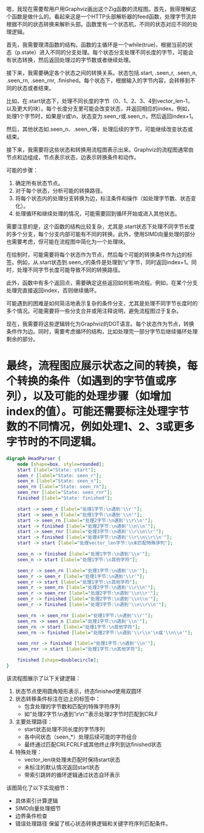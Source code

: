 嗯，我现在需要帮用户用Graphviz画出这个Zig函数的流程图。首先，我得理解这个函数是做什么的。看起来这是一个HTTP头部解析器的feed函数，处理字节流并根据不同的状态转换来解析头部。函数里有一个状态机，不同的状态对应不同的处理逻辑。

首先，我需要理清函数的结构。函数的主循环是一个while(true)，根据当前的状态（p.state）进入不同的分支处理。每个状态分支处理不同长度的字节，可能会有状态转换，然后返回处理过的字节数或者继续处理。

接下来，我需要确定各个状态之间的转换关系。状态包括.start, .seen_r, .seen_n, .seen_rn, .seen_rnr, .finished。每个状态下，根据输入的字节内容，会转移到不同的状态或者结束。

比如，在.start状态下，处理不同长度的字节（0、1、2、3、4到vector_len-1，以及更大的块）。每个长度分支里可能会改变状态，并返回相应的index。例如，处理1个字节时，如果是\r或\n，状态变为.seen_r或.seen_n，然后返回index+1。

然后，其他状态如.seen_n、.seen_r等，处理后续的字节，可能继续改变状态或结束。

接下来，我需要将这些状态和转换用流程图表示出来。Graphviz的流程图通常由节点和边组成，节点表示状态，边表示转换条件和动作。

可能的步骤：
1. 确定所有状态节点。
2. 对于每个状态，分析可能的转换路径。
3. 将每个状态内的处理分支转换为边，标注条件和操作（如处理字节数、状态变化）。
4. 处理循环和继续处理的情况，可能需要回到循环开始或进入其他状态。

需要注意的是，这个函数的结构比较复杂，尤其是.start状态下处理不同字节长度的多个分支，每个分支内部可能有不同的转换。此外，使用SIMD向量处理的部分也需要考虑，但可能在流程图中简化为一个处理块。

在绘制时，可能需要将每个状态作为节点，然后每个可能的转换条件作为边的标签。例如，从.start状态到.seen_r的条件是处理到'\r'字节，同时返回index+1。同时，处理不同字节长度可能导致不同的转换路径。

此外，函数中有多个返回点，需要确定这些返回如何影响流程。例如，在某个分支处理完直接返回index，否则继续循环。

可能遇到的困难是如何简洁地表示复杂的条件分支，尤其是处理不同字节长度时的多个情况。可能需要将一些分支合并或用注释说明，避免流程图过于复杂。

现在，我需要将这些逻辑转化为Graphviz的DOT语言。每个状态作为节点，转换条件作为边。同时，需要考虑循环的结构，比如处理完一部分字节后继续循环处理剩余的部分。

最终，流程图应展示状态之间的转换，每个转换的条件（如遇到的字节值或序列），以及可能的处理步骤（如增加index的值）。可能还需要标注处理字节数的不同情况，例如处理1、2、3或更多字节时的不同逻辑。
================================================
```dot
digraph HeadParser {
    node [shape=box, style=rounded];
    start [label="State: start"];
    seen_r [label="State: seen_r"];
    seen_n [label="State: seen_n"];
    seen_rn [label="State: seen_rn"];
    seen_rnr [label="State: seen_rnr"];
    finished [label="State: finished"];

    start -> seen_r [label="处理1字节:\n遇到'\\r'"];
    start -> seen_n [label="处理1字节:\n遇到'\\n'"];
    start -> seen_rn [label="处理2字节:\n遇到'\\r\\n'"];
    start -> finished [label="处理2字节:\n遇到'\\n\\n'"];
    start -> seen_rnr [label="处理3字节:\n遇到'\\r\\n\\r'"];
    start -> finished [label="处理4字节:\n遇到'\\r\\n\\r\\n'"];
    start -> start [label="处理vector_len字节:\n未匹配特殊序列"];

    seen_n -> finished [label="处理1字节:\n遇到'\\n'"];
    seen_n -> start [label="处理1字节:\n其他字符"];

    seen_r -> seen_rn [label="处理1字节:\n遇到'\\n'"];
    seen_r -> seen_r [label="处理1字节:\n遇到'\\r'"];
    seen_r -> start [label="处理1字节:\n其他字符"];
    seen_r -> seen_rn [label="处理2字节:\n遇到'\\r\\n'"];
    seen_r -> seen_rnr [label="处理2字节:\n遇到'\\n\\r'"];
    seen_r -> finished [label="处理2字节:\n遇到'\\n\\n'"];
    seen_r -> finished [label="处理3字节:\n遇到'\\n\\r\\n'"];

    seen_rn -> seen_rnr [label="处理1字节:\n遇到'\\r'"];
    seen_rn -> seen_n [label="处理1字节:\n遇到'\\n'"];
    seen_rn -> start [label="处理1字节:\n其他字符"];
    seen_rn -> finished [label="处理2字节:\n遇到'\\r\\n'\n或'\\n\\n'"];

    seen_rnr -> finished [label="处理1字节:\n遇到'\\n'"];
    seen_rnr -> start [label="处理1字节:\n其他字符"];

    finished [shape=doublecircle];
}
```

该流程图展示了以下关键逻辑：

1. 状态节点使用圆角矩形表示，终态finished使用双圆环
2. 状态转移条件标注在边上的标签中：
   - 包含处理的字节数和匹配的特殊字符序列
   - 如"处理2字节:\n遇到'\\r\\n'"表示处理2字节时匹配到CRLF
3. 主要处理路径：
   - start状态处理不同长度的字节序列
   - 各中间状态（seen_*）处理后续可能的字符组合
   - 最终通过匹配CRLFCRLF或其他终止序列到达finished状态
4. 特殊处理：
   - vector_len块处理未匹配时保持start状态
   - 未标注的默认情况返回start状态
   - 带索引跳转的循环逻辑通过状态自环表示

该图简化了以下实现细节：
- 具体索引计算逻辑
- SIMD向量处理细节
- 边界条件检查
- 错误处理路径
保留了核心状态转换逻辑和关键字符序列匹配条件。